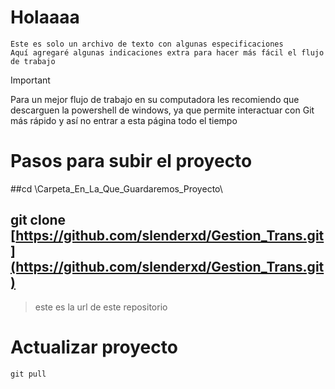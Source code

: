 # Holaaaa
    Este es solo un archivo de texto con algunas especificaciones
    Aquí agregaré algunas indicaciones extra para hacer más fácil el flujo de trabajo

> [!IMPORTANT]
> Para un mejor flujo de trabajo en su computadora les recomiendo que descarguen la powershell de windows,
  ya que permite interactuar con Git más rápido y así no entrar a esta página todo el tiempo 
    
# Pasos para subir el proyecto
##cd \Carpeta_En_La_Que_Guardaremos_Proyecto\
## git clone [https://github.com/slenderxd/Gestion_Trans.git](https://github.com/slenderxd/Gestion_Trans.git) 
> este es la url de este repositorio

# Actualizar proyecto
    git pull 
